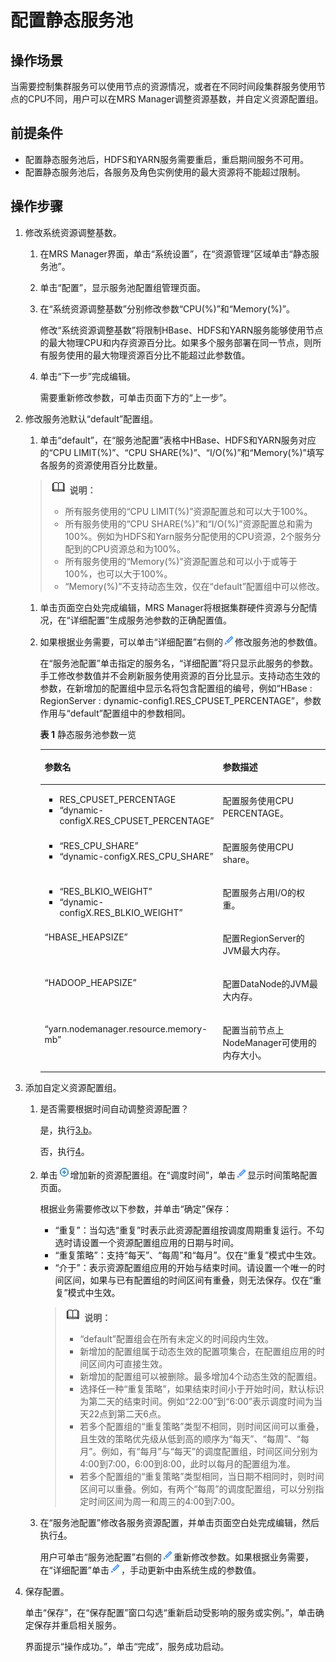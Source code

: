 # 配置静态服务池<a name="ZH-CN_TOPIC_0174499464"></a>

## 操作场景<a name="zh-cn_topic_0035209694_section36446384185849"></a>

当需要控制集群服务可以使用节点的资源情况，或者在不同时间段集群服务使用节点的CPU不同，用户可以在MRS Manager调整资源基数，并自定义资源配置组。

## 前提条件<a name="zh-cn_topic_0035209694_section41676267185911"></a>

-   配置静态服务池后，HDFS和YARN服务需要重启，重启期间服务不可用。
-   配置静态服务池后，各服务及角色实例使用的最大资源将不能超过限制。

## 操作步骤<a name="zh-cn_topic_0035209694_section1786339185927"></a>

1.  修改系统资源调整基数。
    1.  在MRS Manager界面，单击“系统设置”，在“资源管理”区域单击“静态服务池”。
    2.  单击“配置”，显示服务池配置组管理页面。
    3.  在“系统资源调整基数”分别修改参数“CPU\(%\)”和“Memory\(%\)”。

        修改“系统资源调整基数”将限制HBase、HDFS和YARN服务能够使用节点的最大物理CPU和内存资源百分比。如果多个服务部署在同一节点，则所有服务使用的最大物理资源百分比不能超过此参数值。

    4.  单击“下一步”完成编辑。

        需要重新修改参数，可单击页面下方的“上一步”。

2.  修改服务池默认“default”配置组。

    1.  单击“default”，在“服务池配置”表格中HBase、HDFS和YARN服务对应的“CPU LIMIT\(%\)”、“CPU SHARE\(%\)”、“I/O\(%\)”和“Memory\(%\)”填写各服务的资源使用百分比数量。

    >![](public_sys-resources/icon-note.gif) **说明：**   
    >-   所有服务使用的“CPU LIMIT\(%\)”资源配置总和可以大于100%。  
    >-   所有服务使用的“CPU SHARE\(%\)”和“I/O\(%\)”资源配置总和需为100%。例如为HDFS和Yarn服务分配使用的CPU资源，2个服务分配到的CPU资源总和为100%。  
    >-   所有服务使用的“Memory\(%\)”资源配置总和可以小于或等于100%，也可以大于100%。  
    >-   “Memory\(%\)”不支持动态生效，仅在“default”配置组中可以修改。  

    1.  单击页面空白处完成编辑，MRS Manager将根据集群硬件资源与分配情况，在“详细配置”生成服务池参数的正确配置值。
    2.  如果根据业务需要，可以单击“详细配置”右侧的![](figures/icon_mrs_clip-24.gif)修改服务池的参数值。

        在“服务池配置”单击指定的服务名，“详细配置”将只显示此服务的参数。手工修改参数值并不会刷新服务使用资源的百分比显示。支持动态生效的参数，在新增加的配置组中显示名将包含配置组的编号，例如“HBase : RegionServer : dynamic-config1.RES\_CPUSET\_PERCENTAGE”，参数作用与“default”配置组中的参数相同。

        **表 1**  静态服务池参数一览

        <a name="zh-cn_topic_0035209694_table1090518719336"></a>
        <table><thead align="left"><tr id="zh-cn_topic_0035209694_row6120169419340"><th class="cellrowborder" valign="top" width="46.5%" id="mcps1.2.3.1.1"><p id="zh-cn_topic_0035209694_p5839019519340"><a name="zh-cn_topic_0035209694_p5839019519340"></a><a name="zh-cn_topic_0035209694_p5839019519340"></a><strong id="zh-cn_topic_0035209694_b2722679619444"><a name="zh-cn_topic_0035209694_b2722679619444"></a><a name="zh-cn_topic_0035209694_b2722679619444"></a>参数名</strong></p>
        </th>
        <th class="cellrowborder" valign="top" width="53.5%" id="mcps1.2.3.1.2"><p id="zh-cn_topic_0035209694_p3198534019340"><a name="zh-cn_topic_0035209694_p3198534019340"></a><a name="zh-cn_topic_0035209694_p3198534019340"></a><strong id="zh-cn_topic_0035209694_b5788687719444"><a name="zh-cn_topic_0035209694_b5788687719444"></a><a name="zh-cn_topic_0035209694_b5788687719444"></a>参数描述</strong></p>
        </th>
        </tr>
        </thead>
        <tbody><tr id="zh-cn_topic_0035209694_row3085288319336"><td class="cellrowborder" valign="top" width="46.5%" headers="mcps1.2.3.1.1 "><a name="zh-cn_topic_0035209694_ul1605557219336"></a><a name="zh-cn_topic_0035209694_ul1605557219336"></a><ul id="zh-cn_topic_0035209694_ul1605557219336"><li>RES_CPUSET_PERCENTAGE</li><li>“dynamic-configX.RES_CPUSET_PERCENTAGE”</li></ul>
        </td>
        <td class="cellrowborder" valign="top" width="53.5%" headers="mcps1.2.3.1.2 "><p id="zh-cn_topic_0035209694_p4680602919336"><a name="zh-cn_topic_0035209694_p4680602919336"></a><a name="zh-cn_topic_0035209694_p4680602919336"></a>配置服务使用CPU PERCENTAGE。</p>
        </td>
        </tr>
        <tr id="zh-cn_topic_0035209694_row1860108319336"><td class="cellrowborder" valign="top" width="46.5%" headers="mcps1.2.3.1.1 "><a name="zh-cn_topic_0035209694_ul3029273119336"></a><a name="zh-cn_topic_0035209694_ul3029273119336"></a><ul id="zh-cn_topic_0035209694_ul3029273119336"><li>“RES_CPU_SHARE”</li><li>“dynamic-configX.RES_CPU_SHARE”</li></ul>
        </td>
        <td class="cellrowborder" valign="top" width="53.5%" headers="mcps1.2.3.1.2 "><p id="zh-cn_topic_0035209694_p4126579719336"><a name="zh-cn_topic_0035209694_p4126579719336"></a><a name="zh-cn_topic_0035209694_p4126579719336"></a>配置服务使用CPU share。</p>
        </td>
        </tr>
        <tr id="zh-cn_topic_0035209694_row3584786119336"><td class="cellrowborder" valign="top" width="46.5%" headers="mcps1.2.3.1.1 "><a name="zh-cn_topic_0035209694_ul1799561419336"></a><a name="zh-cn_topic_0035209694_ul1799561419336"></a><ul id="zh-cn_topic_0035209694_ul1799561419336"><li>“RES_BLKIO_WEIGHT”</li><li>“dynamic-configX.RES_BLKIO_WEIGHT”</li></ul>
        </td>
        <td class="cellrowborder" valign="top" width="53.5%" headers="mcps1.2.3.1.2 "><p id="zh-cn_topic_0035209694_p2473476619336"><a name="zh-cn_topic_0035209694_p2473476619336"></a><a name="zh-cn_topic_0035209694_p2473476619336"></a>配置服务占用I/O的权重。</p>
        </td>
        </tr>
        <tr id="zh-cn_topic_0035209694_row33861812174817"><td class="cellrowborder" valign="top" width="46.5%" headers="mcps1.2.3.1.1 "><p id="zh-cn_topic_0035209694_p43721972174818"><a name="zh-cn_topic_0035209694_p43721972174818"></a><a name="zh-cn_topic_0035209694_p43721972174818"></a>“HBASE_HEAPSIZE”</p>
        </td>
        <td class="cellrowborder" valign="top" width="53.5%" headers="mcps1.2.3.1.2 "><p id="zh-cn_topic_0035209694_p51818872174818"><a name="zh-cn_topic_0035209694_p51818872174818"></a><a name="zh-cn_topic_0035209694_p51818872174818"></a>配置RegionServer的JVM最大内存。</p>
        </td>
        </tr>
        <tr id="zh-cn_topic_0035209694_row2128630419336"><td class="cellrowborder" valign="top" width="46.5%" headers="mcps1.2.3.1.1 "><p id="zh-cn_topic_0035209694_p566806311945"><a name="zh-cn_topic_0035209694_p566806311945"></a><a name="zh-cn_topic_0035209694_p566806311945"></a>“HADOOP_HEAPSIZE”</p>
        </td>
        <td class="cellrowborder" valign="top" width="53.5%" headers="mcps1.2.3.1.2 "><p id="zh-cn_topic_0035209694_p277283791945"><a name="zh-cn_topic_0035209694_p277283791945"></a><a name="zh-cn_topic_0035209694_p277283791945"></a>配置DataNode的JVM最大内存。</p>
        </td>
        </tr>
        <tr id="zh-cn_topic_0035209694_row470866661944"><td class="cellrowborder" valign="top" width="46.5%" headers="mcps1.2.3.1.1 "><p id="zh-cn_topic_0035209694_p4273402919410"><a name="zh-cn_topic_0035209694_p4273402919410"></a><a name="zh-cn_topic_0035209694_p4273402919410"></a>“yarn.nodemanager.resource.memory-mb”</p>
        </td>
        <td class="cellrowborder" valign="top" width="53.5%" headers="mcps1.2.3.1.2 "><p id="zh-cn_topic_0035209694_p3890428619410"><a name="zh-cn_topic_0035209694_p3890428619410"></a><a name="zh-cn_topic_0035209694_p3890428619410"></a>配置当前节点上NodeManager可使用的内存大小。</p>
        </td>
        </tr>
        </tbody>
        </table>

3.  添加自定义资源配置组。
    1.  是否需要根据时间自动调整资源配置？

        是，执行[3.b](#zh-cn_topic_0035209694_li207277341970)。

        否，执行[4](#zh-cn_topic_0035209694_li5675506119820)。

    2.  <a name="zh-cn_topic_0035209694_li207277341970"></a>单击![](figures/icon_mrs_addsource.jpg)增加新的资源配置组。在“调度时间”，单击![](figures/icon_mrs_clip-24.gif)显示时间策略配置页面。

        根据业务需要修改以下参数，并单击“确定”保存：

        -   “重复”：当勾选“重复”时表示此资源配置组按调度周期重复运行。不勾选时请设置一个资源配置组应用的日期与时间。
        -   “重复策略”：支持“每天”、“每周”和“每月”。仅在“重复”模式中生效。
        -   “介于”：表示资源配置组应用的开始与结束时间。请设置一个唯一的时间区间，如果与已有配置组的时间区间有重叠，则无法保存。仅在“重复”模式中生效。

        >![](public_sys-resources/icon-note.gif) **说明：**   
        >-   “default”配置组会在所有未定义的时间段内生效。  
        >-   新增加的配置组属于动态生效的配置项集合，在配置组应用的时间区间内可直接生效。  
        >-   新增加的配置组可以被删除。最多增加4个动态生效的配置组。  
        >-   选择任一种“重复策略”，如果结束时间小于开始时间，默认标识为第二天的结束时间。例如“22:00”到“6:00”表示调度时间为当天22点到第二天6点。  
        >-   若多个配置组的“重复策略”类型不相同，则时间区间可以重叠，且生效的策略优先级从低到高的顺序为“每天”、“每周”、“每月”。例如，有“每月”与“每天”的调度配置组，时间区间分别为4:00到7:00，6:00到8:00，此时以每月的配置组为准。  
        >-   若多个配置组的“重复策略”类型相同，当日期不相同时，则时间区间可以重叠。例如，有两个“每周”的调度配置组，可以分别指定时间区间为周一和周三的4:00到7:00。  

    3.  在“服务池配置”修改各服务资源配置，并单击页面空白处完成编辑，然后执行[4](#zh-cn_topic_0035209694_li5675506119820)。

        用户可单击“服务池配置”右侧的![](figures/icon_mrs_clip-24.gif)重新修改参数。如果根据业务需要，在“详细配置”单击![](figures/icon_mrs_clip-24.gif)，手动更新中由系统生成的参数值。

4.  <a name="zh-cn_topic_0035209694_li5675506119820"></a>保存配置。

    单击“保存”，在“保存配置”窗口勾选“重新启动受影响的服务或实例。”，单击确定保存并重启相关服务。

    界面提示“操作成功。”，单击“完成”，服务成功启动。



